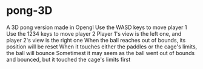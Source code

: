 # pong-3D
A 3D pong version made in Opengl
Use the WASD keys to move player 1 
Use the 1234 keys to move player 2
Player 1's view is the left one, and player 2's view is the right one
When the ball reaches out of bounds, its position will be reset
When it touches either the paddles or the cage's limits, the ball will bounce 
Sometimest it may seem as the ball went out of bounds and bounced, but it touched the cage's limits first
